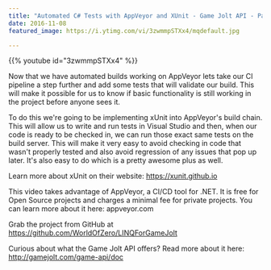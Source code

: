 ```yaml
---
title: "Automated C# Tests with AppVeyor and XUnit - Game Jolt API - Part 2"
date: 2016-11-08
featured_image: https://i.ytimg.com/vi/3zwmmpSTXx4/mqdefault.jpg

---
```


{{% youtube id="3zwmmpSTXx4" %}}

Now that we have automated builds working on AppVeyor lets take our CI pipeline a step further and add some tests that will validate our build. This will make it possible for us to know if basic functionality is still working in the project before anyone sees it.

To do this we're going to be implementing xUnit into AppVeyor's build chain. This will allow us to write and run tests in Visual Studio and then, when our code is ready to be checked in, we can run those exact same tests on the build server. This will make it very easy to avoid checking in code that wasn't properly tested and also avoid regression of any issues that pop up later. It's also easy to do which is a pretty awesome plus as well.

Learn more about xUnit on their website: https://xunit.github.io

This video takes advantage of AppVeyor, a CI/CD tool for .NET. It is free for Open Source projects and charges a minimal fee for private projects. You can learn more about it here: appveyor.com

Grab the project from GitHub at https://github.com/WorldOfZero/LINQForGameJolt

Curious about what the Game Jolt API offers? Read more about it here: http://gamejolt.com/game-api/doc